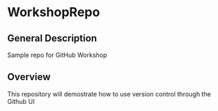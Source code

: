# WorkshopRepo

## General Description

Sample repo for GitHub Workshop

## Overview

This repository will demostrate how to use version control through the Github UI
